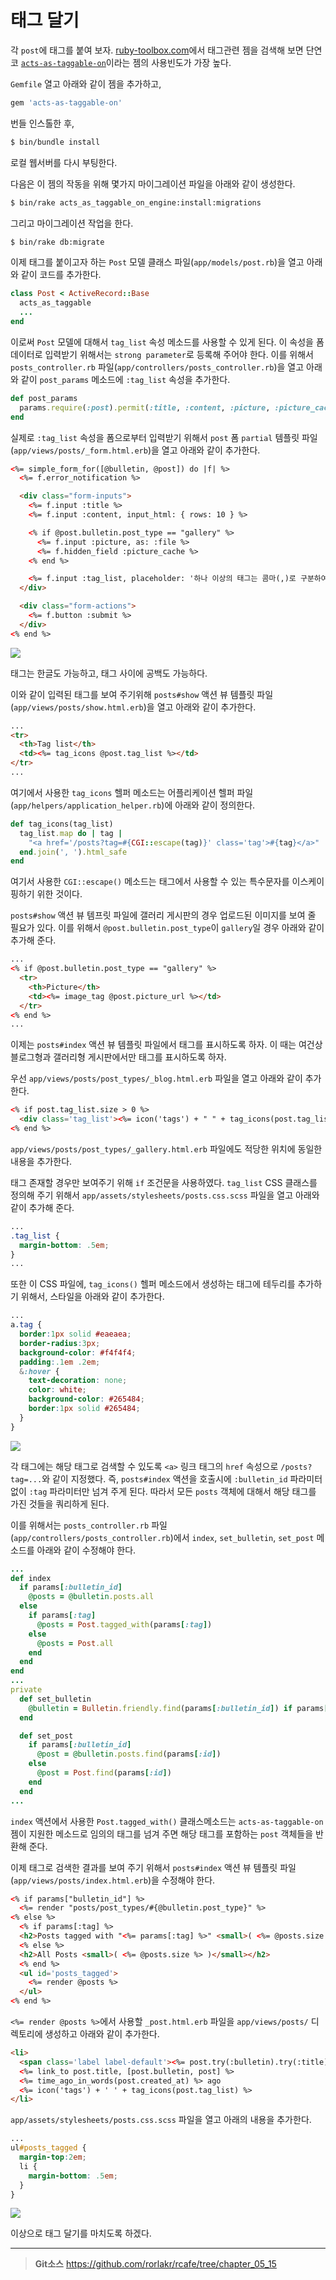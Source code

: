 # 태그 달기

각 `post`에 태그를 붙여 보자. [ruby-toolbox.com](https://www.ruby-toolbox.com/categories/rails_tagging)에서 태그관련 젬을 검색해 보면 단연코 [`acts-as-taggable-on`](https://github.com/mbleigh/acts-as-taggable-on)이라는 젬의 사용빈도가 가장 높다.

`Gemfile` 열고 아래와 같이 젬을 추가하고,

```ruby
gem 'acts-as-taggable-on'
```

번들 인스톨한 후,

```bash
$ bin/bundle install
```

로컬 웹서버를 다시 부팅한다.

다음은 이 젬의 작동을 위해 몇가지 마이그레이션 파일을 아래와 같이 생성한다.

```bash
$ bin/rake acts_as_taggable_on_engine:install:migrations
```

그리고 마이그레이션 작업을 한다.

```bash
$ bin/rake db:migrate
```

이제 태그를 붙이고자 하는 `Post` 모델 클래스 파일(`app/models/post.rb`)을 열고 아래와 같이 코드를 추가한다.

```ruby
class Post < ActiveRecord::Base
  acts_as_taggable
  ...
end
```

이로써 `Post` 모델에 대해서 `tag_list` 속성 메소드를 사용할 수 있게 된다. 이 속성을 폼 데이터로 입력받기 위해서는 `strong parameter`로 등록해 주어야 한다. 이를 위해서  `posts_controller.rb` 파일(`app/controllers/posts_controller.rb`)을 열고 아래와 같이 `post_params` 메소드에 `:tag_list` 속성을 추가한다.

```ruby
def post_params
  params.require(:post).permit(:title, :content, :picture, :picture_cache, :tag_list)
end
```

실제로 `:tag_list` 속성을 폼으로부터 입력받기 위해서 `post` 폼 `partial` 템플릿 파일(`app/views/posts/_form.html.erb`)을 열고 아래와 같이 추가한다.

```html
<%= simple_form_for([@bulletin, @post]) do |f| %>
  <%= f.error_notification %>

  <div class="form-inputs">
    <%= f.input :title %>
    <%= f.input :content, input_html: { rows: 10 } %>

    <% if @post.bulletin.post_type == "gallery" %>
      <%= f.input :picture, as: :file %>
      <%= f.hidden_field :picture_cache %>
    <% end %>

    <%= f.input :tag_list, placeholder: '하나 이상의 태그는 콤마(,)로 구분하여 입력하세요.' %>
  </div>

  <div class="form-actions">
    <%= f.button :submit %>
  </div>
<% end %>
```

![](http://i1373.photobucket.com/albums/ag392/rorlab/Photobucket%20Desktop%20-%20RORLAB/rcafe/2015-02-02_05-07-26_zpsfcd6e428.png)

태그는 한글도 가능하고, 태그 사이에 공백도 가능하다.

이와 같이 입력된 태그를 보여 주기위해 `posts#show` 액션 뷰 템플릿 파일(`app/views/posts/show.html.erb`)을 열고 아래와 같이 추가한다.

```html
...
<tr>
  <th>Tag list</th>
  <td><%= tag_icons @post.tag_list %></td>
</tr>
...
```

여기에서 사용한 `tag_icons` 헬퍼 메소드는 어플리케이션 헬퍼 파일(`app/helpers/application_helper.rb`)에 아래와 같이 정의한다.

```ruby
def tag_icons(tag_list)
  tag_list.map do | tag |
    "<a href='/posts?tag=#{CGI::escape(tag)}' class='tag'>#{tag}</a>"
  end.join(', ').html_safe
end
```

여기서 사용한 `CGI::escape()` 메소드는 태그에서 사용할 수 있는 특수문자를 이스케이핑하기 위한 것이다.

`posts#show` 액션 뷰 템프릿 파일에 갤러리 게시판의 경우 업로드된 이미지를 보여 줄 필요가 있다. 이를 위해서 `@post.bulletin.post_type`이 `gallery`일 경우 아래와 같이 추가해 준다.

```html
...
<% if @post.bulletin.post_type == "gallery" %>
  <tr>
    <th>Picture</th>
    <td><%= image_tag @post.picture_url %></td>
  </tr>
<% end %>
...
```

이제는 `posts#index` 액션 뷰 템플릿 파일에서 태그를 표시하도록 하자. 이 때는 여건상 블로그형과 갤러리형 게시판에서만 태그를 표시하도록 하자.

우선 `app/views/posts/post_types/_blog.html.erb` 파일을 열고 아래와 같이 추가한다.

```html
<% if post.tag_list.size > 0 %>
  <div class='tag_list'><%= icon('tags') + " " + tag_icons(post.tag_list) %></div>
<% end %>
```

`app/views/posts/post_types/_gallery.html.erb` 파일에도 적당한 위치에 동일한 내용을 추가한다.

태그 존재할 경우만 보여주기 위해 `if` 조건문을 사용하였다. `tag_list` CSS 클래스를 정의해 주기 위해서 `app/assets/stylesheets/posts.css.scss` 파일을 열고 아래와 같이 추가해 준다.

```css
...
.tag_list {
  margin-bottom: .5em;
}
...
```

또한 이 CSS 파일에, `tag_icons()` 헬퍼 메소드에서 생성하는 태그에 테두리를 추가하기 위해서, 스타일을 아래와 같이 추가한다.

```css
...
a.tag {
  border:1px solid #eaeaea;
  border-radius:3px;
  background-color: #f4f4f4;
  padding:.1em .2em;
  &:hover {
    text-decoration: none;
    color: white;
    background-color: #265484;
    border:1px solid #265484;
  }
}
```

![](http://i1373.photobucket.com/albums/ag392/rorlab/Photobucket%20Desktop%20-%20RORLAB/rails_guideline/2014-07-06_19-24-01_zpsa0ff25fc.png)

각 태그에는 해당 태그로 검색할 수 있도록  `<a>` 링크 태그의 `href` 속성으로 `/posts?tag=...`와 같이 지정했다. 즉, `posts#index` 액션을 호출시에 `:bulletin_id` 파라미터 없이 `:tag` 파라미터만 넘겨 주게 된다. 따라서 모든 `posts` 객체에 대해서 해당 태그를 가진 것들을 쿼리하게 된다.

이를 위해서는 `posts_controller.rb` 파일(`app/controllers/posts_controller.rb`)에서 `index`, `set_bulletin`, `set_post` 메소드를 아래와 같이 수정해야 한다.

```ruby
...
def index
  if params[:bulletin_id]
    @posts = @bulletin.posts.all
  else
    if params[:tag]
      @posts = Post.tagged_with(params[:tag])
    else
      @posts = Post.all
    end
  end
end
...
private
  def set_bulletin
    @bulletin = Bulletin.friendly.find(params[:bulletin_id]) if params[:bulletin_id]
  end

  def set_post
    if params[:bulletin_id]
      @post = @bulletin.posts.find(params[:id])
    else
      @post = Post.find(params[:id])
    end
  end
...
```

`index` 액션에서 사용한 `Post.tagged_with()` 클래스메소드는 `acts-as-taggable-on` 젬이 지원한 메소드로 임의의 태그를 넘겨 주면 해당 태그를 포함하는 `post` 객체들을 반환해 준다.

이제 태그로 검색한 결과를 보여 주기 위해서 `posts#index` 액션 뷰 템플릿 파일(`app/views/posts/index.html.erb`)을 수정해야 한다.

```html
<% if params["bulletin_id"] %>
  <%= render "posts/post_types/#{@bulletin.post_type}" %>
<% else %>
  <% if params[:tag] %>
  <h2>Posts tagged with "<%= params[:tag] %>" <small>( <%= @posts.size %> )</small></h2>
  <% else %>
  <h2>All Posts <small>( <%= @posts.size %> )</small></h2>
  <% end %>
  <ul id='posts_tagged'>
    <%= render @posts %>
  </ul>
<% end %>
```

`<%= render @posts %>`에서 사용할 `_post.html.erb` 파일을 `app/views/posts/` 디렉토리에 생성하고 아래와 같이 추가한다.

```html
<li>
  <span class='label label-default'><%= post.try(:bulletin).try(:title) %></span>
  <%= link_to post.title, [post.bulletin, post] %>
  <%= time_ago_in_words(post.created_at) %> ago
  <%= icon('tags') + ' ' + tag_icons(post.tag_list) %>
</li>
```

`app/assets/stylesheets/posts.css.scss` 파일을 열고 아래의 내용을 추가한다.

```css
...
ul#posts_tagged {
  margin-top:2em;
  li {
    margin-bottom: .5em;
  }
}
```


![](http://i1373.photobucket.com/albums/ag392/rorlab/Photobucket%20Desktop%20-%20RORLAB/rails_guideline/2014-07-06_19-50-46_zps98e2d69c.png)

이상으로 태그 달기를 마치도록 하겠다.

---
> **Git소스** https://github.com/rorlakr/rcafe/tree/chapter_05_15

